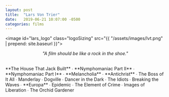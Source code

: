 ```yaml
---
layout: post
title:  "Lars Von Trier"
date:   2019-06-21 10:07:00 -0500
categories: films
---
```


<image id="lars_logo" class="logoSizing" src="{{ "/assets/images/lvt.png" | prepend: site.baseurl }}"></image>
<br>
<p style="text-align: center; font-style: italic">"A film should be like a rock in the shoe."</p>
<br>
<span class="lvt_color">**The House That Jack Built**</span> ∙
<span class="lvt_color">**Nymphomaniac Part II**</span> ∙
<span class="lvt_color">**Nymphomaniac Part I**</span>  ∙
<span class="lvt_color">**Melancholia**</span> ∙
<span class="lvt_color">**Antichrist**</span> ∙
The Boss of It All ∙
Manderlay ∙
Dogville ∙
Dancer in the Dark ∙
The Idiots ∙
Breaking the Waves ∙
<span class="lvt_color">**Europa** ∙
Epidemic ∙
The Element of Crime ∙
Images of Liberation ∙
The Orchid Gardener